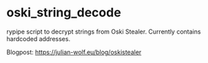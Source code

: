 # oski_string_decode

rypipe script to decrypt strings from Oski Stealer. Currently contains hardcoded addresses. 

Blogpost: https://julian-wolf.eu/blog/oskistealer
